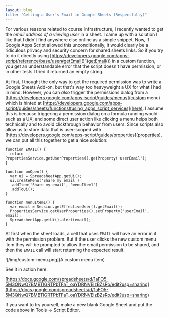 ```yaml
---
layout: blog
title: "Getting a User's Email in Google Sheets (Respectfully)"
---
```


For various reasons related to course infrastructure, I recently wanted to get
the *email address of a viewing user* in a sheet. I came up with a solution I
like that I didn't find anywhere else online as a simple snippet. Now, if
Google Apps Script allowed this unconditionally, it would clearly be a
ridiculous privacy and security concern for shared sheets links. So if you try
to do it directly using
[https://developers.google.com/apps-script/reference/base/user#getEmail()](getEmail())
in a custom function, you get an understandable error that the script doesn't
have permission, or in other tests I tried it returned an empty string.

At first, I thought the only way to get the required permission was to write a
Google Sheets Add-on, but that's way too heavyweight a UX for what I had in
mind. However, you can *also* trigger the permissions dialog from a
[https://developers.google.com/apps-script/guides/menus](custom menu) which is
hinted at
[https://developers.google.com/apps-script/guides/sheets/functions#using_apps_script_services](here).
I assume this is because triggering a permission dialog on a formula running
would suck as a UX, and some direct user action like clicking a menu helps both
technically and to avoid clickthrough behavior from users. Since scripts also
allow us to store data that is user-scoped with
[https://developers.google.com/apps-script/guides/properties](properties), we
can put all this together to get a nice solution:

```
function EMAIL() {
  return PropertiesService.getUserProperties().getProperty('userEmail');
}

function onOpen() {
  var ui = SpreadsheetApp.getUi();
  ui.createMenu('Share my email')
  .addItem('Share my email', 'menuItem1')
  .addToUi();
}

function menuItem1() {
  var email = Session.getEffectiveUser().getEmail();
  PropertiesService.getUserProperties().setProperty('userEmail', email);
  SpreadsheetApp.getUi().alert(email);
}
```

At first when the sheet loads, a cell that uses `EMAIL` will have an error in
it with the permission problem. But if the user clicks the new custom menu item
they will be prompted to allow the email permission to be shared, and then the
`EMAIL` call will start returning the expected result.

![/img/custom-menu.png](A custom menu item)

See it in action here:

[https://docs.google.com/spreadsheets/d/1aFO5-5M3QNwQ7BMBTlGRTPbTFaT_oaYDRNVElzBZsRo/edit?usp=sharing](https://docs.google.com/spreadsheets/d/1aFO5-5M3QNwQ7BMBTlGRTPbTFaT_oaYDRNVElzBZsRo/edit?usp=sharing)

If you want to try yourself, make a new blank Google Sheet and put the code
above in Tools -> Script Editor.

